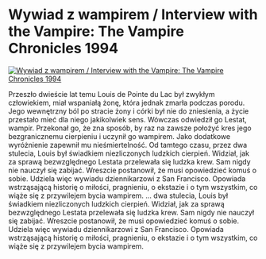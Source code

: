 Wywiad z wampirem / Interview with the Vampire: The Vampire Chronicles 1994 
=============
[![Wywiad z wampirem / Interview with the Vampire: The Vampire Chronicles 1994 ](http://vidos.pl/images/player.gif)](http://vidos.pl/wywiad-z-wampirem-interview-with-the-vampire-the-vampire-chronicles-1994)

 Przeszło dwieście lat temu Louis de Pointe du Lac był zwykłym człowiekiem, miał wspaniałą żonę, która jednak zmarła podczas porodu. Jego wewnętrzny ból po stracie żony i córki był nie do zniesienia, a życie przestało mieć dla niego jakikolwiek sens. Wówczas odwiedził go Lestat, wampir. Przekonał go, że zna sposób, by raz na zawsze położyć kres jego bezgranicznemu cierpieniu i uczynił go wampirem. Jako dodatkowe wyróżnienie zapewnił mu nieśmiertelność. Od tamtego czasu, przez dwa stulecia, Louis był świadkiem niezliczonych ludzkich cierpień. Widział, jak za sprawą bezwzględnego Lestata przelewała się ludzka krew. Sam nigdy nie nauczył się zabijać. Wreszcie postanowił, że musi opowiedzieć komuś o sobie. Udziela więc wywiadu dziennikarzowi z San Francisco. Opowiada wstrząsającą historię o miłości, pragnieniu, o ekstazie i o tym wszystkim, co wiąże się z przywilejem bycia wampirem.   ... dwa stulecia, Louis był świadkiem niezliczonych ludzkich cierpień. Widział, jak za sprawą bezwzględnego Lestata przelewała się ludzka krew. Sam nigdy nie nauczył się zabijać. Wreszcie postanowił, że musi opowiedzieć komuś o sobie. Udziela więc wywiadu dziennikarzowi z San Francisco. Opowiada wstrząsającą historię o miłości, pragnieniu, o ekstazie i o tym wszystkim, co wiąże się z przywilejem bycia wampirem.
